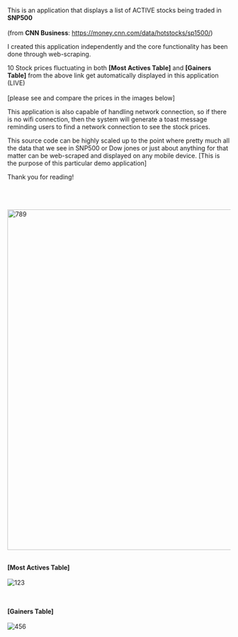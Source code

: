 This is an application that displays a list of ACTIVE stocks being traded in <b> SNP500 </b> <br></br>
(from <b>CNN Business</b>: https://money.cnn.com/data/hotstocks/sp1500/)

I created this application independently and the core functionality has been done
through web-scraping. 

10 Stock prices fluctuating in both <b>[Most Actives Table]</b> and <b>[Gainers Table]</b> from 
the above link get automatically displayed in this application (LIVE) <br></br>
[please see and compare the prices in the images below]

This application is also capable of handling network connection, so if there is no wifi
connection, then the system will generate a toast message reminding users to find a
network connection to see the stock prices. 

This source code can be highly scaled up to the point where pretty much all the data that
we see in SNP500 or Dow jones or just about anything for that matter can be web-scraped
and displayed on any mobile device. [This is the purpose of this particular demo application]

Thank you for reading! <br></br><br></br>

<img width="768" alt="789" src="https://user-images.githubusercontent.com/26533575/91902857-5254c180-ec70-11ea-8e2d-a526ee59a2be.png"> <br></br>

<b>[Most Actives Table]</b> <br></br>
![123](https://user-images.githubusercontent.com/26533575/91902468-c93d8a80-ec6f-11ea-82fd-0bace725e8b8.jpg)

<br></br>
<b>[Gainers Table]</b><br></br>
![456](https://user-images.githubusercontent.com/26533575/91902472-cb074e00-ec6f-11ea-97d6-fb0a2c7039d6.jpg)
